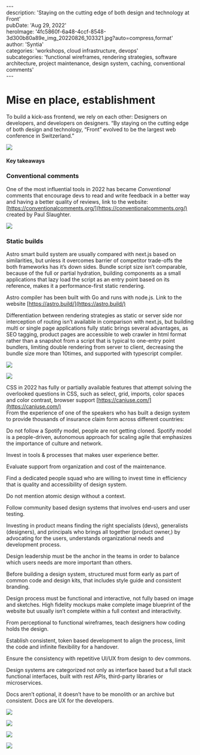 \---  
description: 'Staying on the cutting edge of both design and technology at Front'  
pubDate: 'Aug 29, 2022'  
heroImage: '4fc5860f-6a48-4ccf-8548-3d300b80a89e_img_20220826_103321.jpg?auto=compress,format'  
author: 'Syntia'  
categories: 'workshops, cloud infrastructure, devops'  
subcategories: 'functional wireframes, rendering strategies, software architecture, project maintenance, design system, caching, conventional comments'  
\---  

# **Mise en place, establishment**

To build a kick-ass frontend, we rely on each other: Designers on developers, and developers on designers. “By staying on the cutting edge of both design and technology, “Front” evolved to be the largest web conference in Switzerland.”

![](https://images.prismic.io/syntia/039ad8c1-d03b-4df9-85a9-e34474c65dbe_img_20220826_115009.jpg?auto=compress,format)

#### **Key takeaways**

### **Conventional comments**

One of the most influential tools in 2022 has became _Conventional_ comments that encourage devs to read and write feedback in a better way and having a better quality of reviews, link to the website: [https://conventionalcomments.org/](https://conventionalcomments.org/) created by Paul Slaughter.

![](https://images.prismic.io/syntia/7811d84b-520c-4a64-bcce-ab42ca81fd47_img_20220826_144732.jpg?auto=compress,format)

### **Static builds**

Astro smart build system are usually compared with next.js based on similarities, but unless it overcomes barrier of competitor trade-offs the both frameworks has it’s down sides. Bundle script size isn’t comparable, because of the full or partial hydration, building components as a small applications that lazy load the script as an entry point based on its reference, makes it a performance-first static rendering. 

Astro compiler has been built with Go and runs with node.js. Link to the website [https://astro.build/](https://astro.build/)

Differentiation between rendering strategies as static or server side nor interception of routing isn’t available in comparison with next.js, but building multi or single page applications fully static brings several advantages, as SEO tagging, product pages are accessible to web crawler in html format rather than a snapshot from a script that is typical to one-entry point bundlers, limiting double rendering from server to client, decreasing the bundle size more than 10times, and supported with typescript compiler. 

![](https://images.prismic.io/syntia/bc2d8bd5-c7e7-486e-82a3-fdc160b9f1a4_img_20220826_110426.jpg?auto=compress,format)

![](https://images.prismic.io/syntia/f6faeaed-9766-4541-adff-b75830e0c6e9_img_20220826_142822.jpg?auto=compress,format)

CSS in 2022 has fully or partially available features that attempt solving the overlooked questions in CSS, such as select, grid, imports, color spaces and color contrast, browser support [https://caniuse.com/](https://caniuse.com/)  
From the experience of one of the speakers who has built a design system to provide thousands of insurance claim form across different countries:

Do not follow a Spotify model, people are not getting cloned. Spotify model is a people-driven, autonomous approach for scaling agile that emphasizes the importance of culture and network.

Invest in tools & processes that makes user experience better.

Evaluate support from organization and cost of the maintenance.

Find a dedicated people squad who are willing to invest time in efficiency that is quality and accessibility of design system.

Do not mention atomic design without a context.

Follow community based design systems that involves end-users and user testing.

Investing in product means finding the right specialists (devs), generalists (designers), and principals who brings all together (product owner,) by advocating for the users, understands organizational needs and development process.

Design leadership must be the anchor in the teams in order to balance which users needs are more important than others.

Before building a design system, structured must form early as part of common code and design kits, that includes style guide and consistent branding.

Design process must be functional and interactive, not fully based on image and sketches. High fidelity mockups make complete image blueprint of the website but usually isn’t complete within a full context and interactivity.

From perceptional to functional wireframes, teach designers how coding holds the design.

Establish consistent, token based development to align the process, limit the code and infinite flexibility for a handover.

Ensure the consistency with repetitive UI/UX from design to dev commons.

Design systems are categorized not only as interface based but a full stack functional interfaces, built with rest APIs, third-party libraries or microservices.

Docs aren’t optional, it doesn’t have to be monolith or an archive but consistent. Docs are UX for the developers.

![](https://images.prismic.io/syntia/8aae1f38-4cc5-410a-896e-c14fc5ca1696_img_20220826_140703.jpg?auto=compress,format)

![](https://images.prismic.io/syntia/33ddbcbb-f96e-404a-87c9-10b8e28f5a77_img_20220826_140527.jpg?auto=compress,format)

![](https://images.prismic.io/syntia/aafe5fd8-3991-4e60-9800-4bb3d151586f_img_20220826_141538.jpg?auto=compress,format)

![](https://images.prismic.io/syntia/363ef9ab-e135-4ab7-ab7c-632fdca71c46_img_20220826_153105.jpg?auto=compress,format)